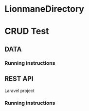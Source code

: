 # LionmaneDirectory
<h1>CRUD Test</h1>

<h2>DATA</h2>
<h3>Running instructions</h3>

<h2>REST API</h2>
<p>Laravel project</p>
<h3>Running instructions</h3>
